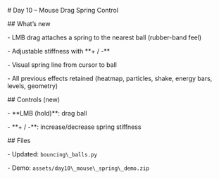 \# Day 10 – Mouse Drag Spring Control



\## What’s new

\- LMB drag attaches a spring to the nearest ball (rubber-band feel)

\- Adjustable stiffness with \*\*+ / -\*\*

\- Visual spring line from cursor to ball

\- All previous effects retained (heatmap, particles, shake, energy bars, levels, geometry)



\## Controls (new)

\- \*\*LMB (hold)\*\*: drag ball

\- \*\*+ / -\*\*: increase/decrease spring stiffness



\## Files

\- Updated: `bouncing\_balls.py`

\- Demo: `assets/day10\_mouse\_spring\_demo.zip`





